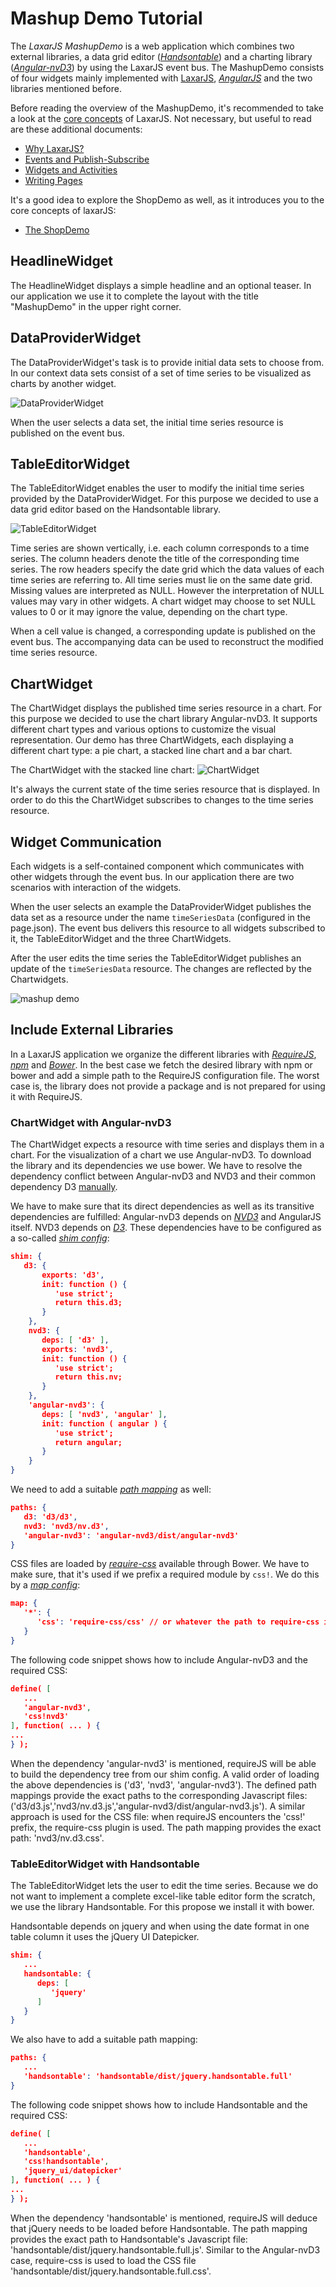 # Mashup Demo Tutorial
The *LaxarJS MashupDemo* is a web application which combines two external libraries, a data grid editor (*[Handsontable](http://handsontable.com/)*) and a charting library (*[Angular-nvD3](http://krispo.github.io/angular-nvd3)*) by using the LaxarJS event bus.
The MashupDemo consists of four widgets mainly implemented with [LaxarJS](http://laxarjs.org), *[AngularJS](http://angularjs.org)* and the two libraries mentioned before.

Before reading the overview of the MashupDemo, it's recommended to take a look at the [core concepts](https://github.com/LaxarJS/laxar/blob/master/docs/concepts.md) of LaxarJS.
Not necessary, but useful to read are these additional documents:

* [Why LaxarJS?](https://github.com/LaxarJS/laxar/blob/master/docs/why_laxar.md)
* [Events and Publish-Subscribe](https://github.com/LaxarJS/laxar/blob/master/docs/manuals/events.md)
* [Widgets and Activities](https://github.com/LaxarJS/laxar/blob/master/docs/manuals/widgets_and_activities.md)
* [Writing Pages](https://github.com/LaxarJS/laxar/blob/master/docs/manuals/writing_pages.md)

It's a good idea to explore the ShopDemo as well, as it introduces you to the core concepts of laxarJS:

* [The ShopDemo](https://github.com/LaxarJS/shop_demo)

## HeadlineWidget
The HeadlineWidget displays a simple headline and an optional teaser.
In our application we use it to complete the layout with the title "MashupDemo" in the upper right corner.

## DataProviderWidget
The DataProviderWidget's task is to provide initial data sets to choose from.
In our context data sets consist of a set of time series to be visualized as charts by another widget.

![DataProviderWidget](img/data_provider_widget.png)

When the user selects a data set, the initial time series resource is published on the event bus.

## TableEditorWidget
The TableEditorWidget enables the user to modify the initial time series provided by the DataProviderWidget.
For this purpose we decided to use a data grid editor based on the Handsontable library.

![TableEditorWidget](img/table_editor_widget.png)

Time series are shown vertically, i.e. each column corresponds to a time series.
The column headers denote the title of the corresponding time series.
The row headers specify the date grid which the data values of each time series are referring to.
All time series must lie on the same date grid.
Missing values are interpreted as NULL.
However the interpretation of NULL values may vary in other widgets.
A chart widget may choose to set NULL values to 0 or it may ignore the value, depending on the chart type.

When a cell value is changed, a corresponding update is published on the event bus.
The accompanying data can be used to reconstruct the modified time series resource.

## ChartWidget
The ChartWidget displays the published time series resource in a chart.
For this purpose we decided to use the chart library Angular-nvD3.
It supports different chart types and various options to customize the visual representation.
Our demo has three ChartWidgets, each displaying a different chart type: a pie chart, a stacked line chart and a bar chart.

The ChartWidget with the stacked line chart:
![ChartWidget](img/chart_widget.png)

It's always the current state of the time series resource that is displayed.
In order to do this the ChartWidget subscribes to changes to the time series resource.


## Widget Communication
Each widgets is a self-contained component which communicates with other widgets through the event bus.
In our application there are two scenarios with interaction of the widgets.

When the user selects an example the DataProviderWidget publishes the data set as a resource under the name `timeSeriesData` (configured in the page.json).
The event bus delivers this resource to all widgets subscribed to it, the TableEditorWidget and the three ChartWidgets.

After the user edits the time series the TableEditorWidget publishes an update of the `timeSeriesData` resource.
The changes are reflected by the Chartwidgets.

![mashup demo](img/mashup_demo_communication.png)


## Include External Libraries
In a LaxarJS application we organize the different libraries with *[RequireJS](http://requirejs.org/)*, *[npm](http://www.npmjs.org)* and *[Bower](http://bower.io/)*.
In the best case we fetch the desired library with npm or bower and add a simple path to the RequireJS configuration file.
The worst case is, the library does not provide a package and is not prepared for using it with RequireJS.

### ChartWidget with Angular-nvD3
The ChartWidget expects a resource with time series and displays them in a chart.
For the visualization of a chart we use Angular-nvD3.
To download the library and its dependencies we use bower.
We have to resolve the dependency conflict between Angular-nvD3 and NVD3 and their common dependency D3 [manually](../bower.json#L22).

We have to make sure that its direct dependencies as well as its transitive dependencies are fulfilled:
Angular-nvD3 depends on *[NVD3](http://nvd3.org/)* and AngularJS itself.
NVD3 depends on *[D3](http://d3js.org/)*.
These dependencies have to be configured as a so-called *[shim config](http://requirejs.org/docs/api.html#config-shim)*:
```JSON
shim: {
   d3: {
       exports: 'd3',
       init: function () {
          'use strict';
          return this.d3;
       }
    },
    nvd3: {
       deps: [ 'd3' ],
       exports: 'nvd3',
       init: function () {
          'use strict';
          return this.nv;
       }
    },
    'angular-nvd3': {
       deps: [ 'nvd3', 'angular' ],
       init: function ( angular ) {
          'use strict';
          return angular;
       }
    }
}
```
We need to add a suitable *[path mapping](http://requirejs.org/docs/api.html#config-paths)* as well:

```JSON
paths: {
   d3: 'd3/d3',
   nvd3: 'nvd3/nv.d3',
   'angular-nvd3': 'angular-nvd3/dist/angular-nvd3'
}
```
CSS files are loaded by *[require-css](https://github.com/guybedford/require-css)* available through Bower.
We have to make sure, that it's used if we prefix a required module by `css!`.
We do this by a *[map config](http://requirejs.org/docs/api.html#config-map)*:

```JSON
map: {
   '*': {
      'css': 'require-css/css' // or whatever the path to require-css is
   }
}
```

The following code snippet shows how to include Angular-nvD3 and the required CSS:

```JSON
define( [
   ...
   'angular-nvd3',
   'css!nvd3'
], function( ... ) {
...
} );
```

When the dependency 'angular-nvd3' is mentioned, requireJS will be able to build the dependency tree
from our shim config.
A valid order of loading the above dependencies is ('d3', 'nvd3', 'angular-nvd3'). The defined path mappings
provide the exact paths to the corresponding Javascript files: ('d3/d3.js','nvd3/nv.d3.js','angular-nvd3/dist/angular-nvd3.js').
A similar approach is used for the CSS file:
when requireJS encounters the 'css!' prefix, the require-css plugin is used.
The path mapping provides the exact path: 'nvd3/nv.d3.css'.


### TableEditorWidget with Handsontable
The TableEditorWidget lets the user to edit the time series.
Because we do not want to implement a complete excel-like table editor form the scratch, we use the library Handsontable.
For this propose we install it with bower.

Handsontable depends on jquery and when using the date format in one table column it uses the jQuery UI Datepicker.

```JSON
shim: {
   ...
   handsontable: {
      deps: [
         'jquery'
      ]
   }
}
```

We also have to add a suitable path mapping:


```JSON
paths: {
   ...
   'handsontable': 'handsontable/dist/jquery.handsontable.full'
}
```

The following code snippet shows how to include Handsontable and the required CSS:


```JSON
define( [
   ...
   'handsontable',
   'css!handsontable',
   'jquery_ui/datepicker'
], function( ... ) {
...
} );
```
When the dependency 'handsontable' is mentioned, requireJS will deduce that jQuery needs to be loaded before Handsontable.
The path mapping provides the exact path to Handsontable's Javascript file:
'handsontable/dist/jquery.handsontable.full.js'.
Similar to the Angular-nvD3 case, require-css is used to load the CSS file 'handsontable/dist/jquery.handsontable.full.css'.
